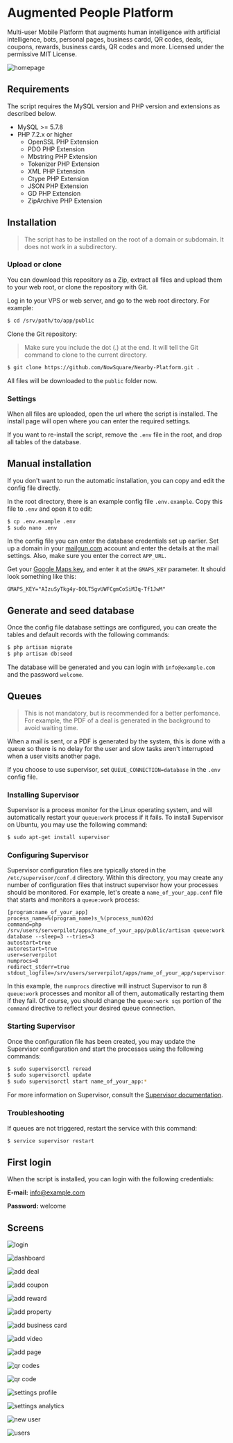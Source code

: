 # Augmented People Platform
Multi-user Mobile Platform that augments human intelligence with artificial intelligence, bots, personal pages, business cardd, QR codes, deals, coupons, rewards, business cards, QR codes and more. Licensed under the permissive MIT License.

![homepage](screens/01_homepage.png)

## Requirements
The script requires the MySQL version and PHP version and extensions as described below.

 - MySQL >= 5.7.8
 - PHP 7.2.x or higher
   - OpenSSL PHP Extension
   - PDO PHP Extension
   - Mbstring PHP Extension
   - Tokenizer PHP Extension
   - XML PHP Extension
   - Ctype PHP Extension
   - JSON PHP Extension
   - GD PHP Extension
   - ZipArchive PHP Extension
  
## Installation
> The script has to be installed on the root of a domain or subdomain. It does not work in a subdirectory.

### Upload or clone
You can download this repository as a Zip, extract all files and upload them to your web root, or clone the repository with Git.

Log in to your VPS or web server, and go to the web root directory. For example:

``` bash
$ cd /srv/path/to/app/public
```

Clone the Git repository:

> Make sure you include the dot (.) at the end. It will tell the Git command to clone to the current directory.

``` bash
$ git clone https://github.com/NowSquare/Nearby-Platform.git .
```

All files will be downloaded to the `public` folder now.

### Settings
When all files are uploaded, open the url where the script is installed. The install page will open where you can enter the required settings.

If you want to re-install the script, remove the `.env` file in the root, and drop all tables of the database.

## Manual installation
If you don't want to run the automatic installation, you can copy and edit the config file directly.

In the root directory, there is an example config file `.env.example`. Copy this file to `.env` and open it to edit:
``` bash
$ cp .env.example .env
$ sudo nano .env
```

In the config file you can enter the database credentials set up earlier. Set up a domain in your [mailgun.com](https://www.mailgun.com/) account and enter the details at the mail settings. Also, make sure you enter the correct `APP_URL`.

Get your [Google Maps key](https://developers.google.com/maps/documentation/javascript/get-api-key), and enter it at the `GMAPS_KEY` parameter. It should look something like this:

``` 
GMAPS_KEY="AIzuSyTkg4y-D0LT5gvUWFCgmCoSiMJq-Tf1JwM"
``` 

## Generate and seed database
Once the config file database settings are configured, you can create the tables and default records with the following commands:

``` bash
$ php artisan migrate
$ php artisan db:seed
```

The database will be generated and you can login with `info@example.com` and the password `welcome`.

## Queues

> This is not mandatory, but is recommended for a better perfomance. For example, the PDF of a deal is generated in the background to avoid waiting time.

When a mail is sent, or a PDF is generated by the system, this is done with a queue so there is no delay for the user and slow tasks aren't interrupted when a user visits another page.

If you choose to use supervisor, set `QUEUE_CONNECTION=database` in the `.env` config file.

### Installing Supervisor
Supervisor is a process monitor for the Linux operating system, and will automatically restart your `queue:work` process if it fails. To install Supervisor on Ubuntu, you may use the following command:
``` bash
$ sudo apt-get install supervisor
```

### Configuring Supervisor

Supervisor configuration files are typically stored in the `/etc/supervisor/conf.d` directory. Within this directory, you may create any number of configuration files that instruct supervisor how your processes should be monitored. For example, let's create a `name_of_your_app.conf` file that starts and monitors a `queue:work` process:

```
[program:name_of_your_app]
process_name=%(program_name)s_%(process_num)02d
command=php /srv/users/serverpilot/apps/name_of_your_app/public/artisan queue:work database --sleep=3 --tries=3
autostart=true
autorestart=true
user=serverpilot
numprocs=8
redirect_stderr=true
stdout_logfile=/srv/users/serverpilot/apps/name_of_your_app/supervisor.log
``` 

In this example, the `numprocs` directive will instruct Supervisor to run 8 `queue:work` processes and monitor all of them, automatically restarting them if they fail. Of course, you should change the `queue:work sqs` portion of the `command` directive to reflect your desired queue connection.

### Starting Supervisor
Once the configuration file has been created, you may update the Supervisor configuration and start the processes using the following commands:

``` bash
$ sudo supervisorctl reread
$ sudo supervisorctl update
$ sudo supervisorctl start name_of_your_app:*
```

For more information on Supervisor, consult the [Supervisor documentation](http://supervisord.org/index.html).

### Troubleshooting
If queues are not triggered, restart the service with this command:

``` bash
$ service supervisor restart
```

## First login

When the script is installed, you can login with the following credentials:

**E-mail:** info@example.com

**Password:** welcome

## Screens

![login](screens/02_login.png)

![dashboard](screens/03_dashboard.png)

![add deal](screens/04_add_deal.png)

![add coupon](screens/05_add_coupon.png)

![add reward](screens/06_add_reward.png)

![add property](screens/07_add_property.png)

![add business card](screens/08_add_business_card.png)

![add video](screens/09_add_video.png)

![add page](screens/10_add_page.png)

![qr codes](screens/11_qr_codes.png)

![qr code](screens/12_qr_code.png)

![settings profile](screens/13_settings_profile.png)

![settings analytics](screens/14_settings_analytics.png)

![new user](screens/15_new_user.png)

![users](screens/16_users.png)
